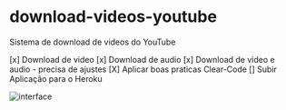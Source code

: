 # download-videos-youtube
Sistema de download de videos do YouTube

[x] Download de video
[x] Download de audio
[x] Download de video e audio - precisa de ajustes
[X] Aplicar boas praticas Clear-Code
[] Subir Aplicação para o Heroku


![interface]('./background.png')
